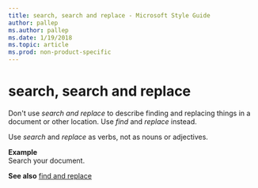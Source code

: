 ```yaml
---
title: search, search and replace - Microsoft Style Guide
author: pallep
ms.author: pallep
ms.date: 1/19/2018
ms.topic: article
ms.prod: non-product-specific
---
```


# search, search and replace

Don't use *search and replace* to describe finding and replacing things in a document or other location. Use *find* and *replace* instead.

Use *search* and *replace* as verbs, not as nouns or adjectives.

**Example**  
Search your document. 

**See also** [](/style-guide/a-z-word-list-term-collections/f/find-replace)[find and replace](/style-guide/a-z-word-list-term-collections/f/find-replace)
